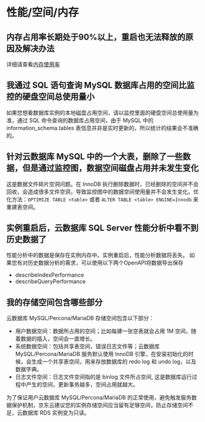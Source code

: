 # 性能/空间/内存

## 内存占用率长期处于90%以上，重启也无法释放的原因及解决办法

详细请查看[内存使用率](../Troubleshooting/Memory-Use-Rate.md)

## 我通过 SQL 语句查询 MySQL 数据库占用的空间比监控的硬盘空间总使用量小

如果您想看数据库实例的本地磁盘占用空间，请以监控里面的硬盘空间总使用量为准，通过 SQL 命令查询的数据库占用空间，由于 MySQL 中的 information_schema.tables 表信息并非是实时更新的，所以统计的结果会不准确的。

## 针对云数据库 MySQL 中的一个大表，删除了一些数据，但是通过监控图，数据空间磁盘占用并未发生变化

这是数据文件碎片空洞问题。在 InnoDB 执行删除数据时，已经删除的空间并不会回收，会造成很多文件空洞，导致监控图中的数据空间使用量并不会发生变化。优化方法：`OPTIMIZE TABLE <table>` 或者 `ALTER TABLE <table> ENGINE=Innodb` 来重建表空间。

## 实例重启后，云数据库 SQL Server 性能分析中看不到历史数据了

性能分析中的数据是保存在实例内存中。实例重启后，性能分析数据将丢失。 如果您有对历史数据分析的需求，可以使用以下两个OpenAPI将数据导出保存

- describeIndexPerformance
- describeQueryPerformance

## 我的存储空间包含哪些部分

云数据库 MySQL/Percona/MariaDB 存储空间包含以下部分：

- 用户数据空间：数据所占用的空间；比如每建一张空表就会占用 1M 空间，随着数据的插入，空间会一直增长。
- 系统数据空间：包括共享表空间，错误日志文件等；云数据库 MySQL/Percona/MariaDB 服务默认使用 InnoDB 引擎，在安装初始化的时候，会生成一个共享表空间，用来存放数据库的 redo log 和 undo log，以及数据字典。
- 日志文件空间：日志文件空间指的是 binlog 文件所占空间, 这是数据库运行过程中产生的空间，更新事务越多，空间占用就越大。

为了保证用户云数据库 MySQL/Percona/MariaDB 的正常使用，避免触发服务数据保护机制，京东云建议您的实例存储空间应当留有足够空间，防止存储空间不足，云数据库 RDS 实例变为只读。

